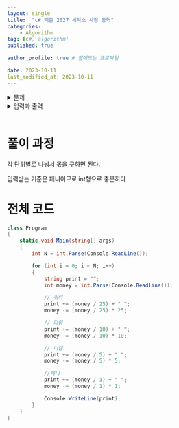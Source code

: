```yaml
---
layout: single
title:  "c# 백준 2027 세탁소 사장 동혁"
categories: 
    - Algorithm
tag: [c#, algorithm]
published: true

author_profile: true # 옆에뜨는 프로파일

date: 2023-10-11
last_modified_at: 2023-10-11
---
```


<details>
<summary>문제</summary>
<div markdown="1"> 

미국으로 유학간 동혁이는 세탁소를 운영하고 있다. 동혁이는 최근에 아르바이트로 고등학생 리암을 채용했다.

동혁이는 리암에게 실망했다.

리암은 거스름돈을 주는 것을 자꾸 실수한다.

심지어 $0.5달러를 줘야하는 경우에 거스름돈으로 $5달러를 주는것이다!

어쩔수 없이 뛰어난 코딩 실력을 발휘해 리암을 도와주는 프로그램을 작성하려고 하지만, 디아블로를 하느라 코딩할 시간이 없어서 이 문제를 읽고 있는 여러분이 대신 해주어야 한다.

거스름돈의 액수가 주어지면 리암이 줘야할 쿼터(Quarter, $0.25)의 개수, 다임(Dime, $0.10)의 개수, 니켈(Nickel, $0.05)의 개수, 페니(Penny, $0.01)의 개수를 구하는 프로그램을 작성하시오. 거스름돈은 항상 $5.00 이하이고, 손님이 받는 동전의 개수를 최소로 하려고 한다. 예를 들어, $1.24를 거슬러 주어야 한다면, 손님은 4쿼터, 2다임, 0니켈, 4페니를 받게 된다.
<br>

</div>
</details>

<details>
<summary>입력과 출력</summary>
<div markdown="1">   

**입력**

첫째 줄에 테스트 케이스의 개수 T가 주어진다. 각 테스트 케이스는 거스름돈 C를 나타내는 정수 하나로 이루어져 있다. C의 단위는 센트이다. (1달러 = 100센트) (1<=C<=500)
**출력**

각 테스트케이스에 대해 필요한 쿼터의 개수, 다임의 개수, 니켈의 개수, 페니의 개수를 공백으로 구분하여 출력한다.

</div>
</details>

<br>


# 풀이 과정
각 단위별로 나눠서 몫을 구하면 된다.

입력받는 기준은 페니이므로 int형으로 충분하다


# 전체 코드
```c#
class Program
{
    static void Main(string[] args)
    {
        int N = int.Parse(Console.ReadLine());

        for (int i = 0; i < N; i++)
        {
            string print = "";
            int money = int.Parse(Console.ReadLine());

            // 쿼터
            print += (money / 25) + " ";
            money -= (money / 25) * 25;

            // 다임
            print += (money / 10) + " ";
            money -= (money / 10) * 10;

            // 니켈
            print += (money / 5) + " ";
            money -= (money / 5) * 5;

            //페니
            print += (money / 1) + " ";
            money -= (money / 1) * 1;

            Console.WriteLine(print);
        }
    }
}
```